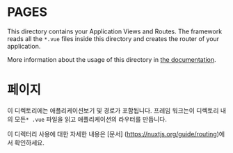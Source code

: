 # PAGES

This directory contains your Application Views and Routes.
The framework reads all the `*.vue` files inside this directory and creates the router of your application.

More information about the usage of this directory in [the documentation](https://nuxtjs.org/guide/routing).
# 페이지

이 디렉토리에는 애플리케이션보기 및 경로가 포함됩니다.
프레임 워크는이 디렉토리 내의 모든`* .vue` 파일을 읽고 애플리케이션의 라우터를 만듭니다.

이 디렉터리 사용에 대한 자세한 내용은 [문서] (https://nuxtjs.org/guide/routing)에서 확인하세요.
